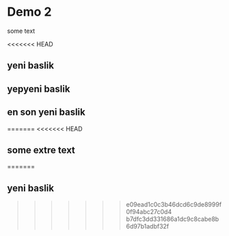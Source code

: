 # Demo 2

some text

<<<<<<< HEAD
## yeni baslik

## yepyeni baslik

## en son yeni baslik
=======
<<<<<<< HEAD
## some extre text
=======
## yeni baslik
>>>>>>> e09ead1c0c3b46dcd6c9de8999f0f94abc27c0d4
>>>>>>> b7dfc3dd331686a1dc9c8cabe8b6d97b1adbf32f
